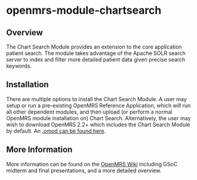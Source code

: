 openmrs-module-chartsearch
==========================

## Overview

The Chart Search Module provides an extension to the core application patient search. 
The module takes advantage of the Apache SOLR search server to index and filter more 
detailed patient data given precise search keywords.

## Installation

There are multiple options to install the Chart Search Module. A user may setup or run a 
pre-existing OpenMRS Reference Application, which will run all other dependent modules, 
and then upload (or perform a normal OpenMRS module installation on) Chart Search. Alternatively,
the user may wish to download OpenMRS 2.2+ which includes the Chart Search Module by default. 
An [.omod can be found here](https://modules.openmrs.org/#/show/164/chart-search-module). 

## More Information

More information can be found on the [OpenMRS Wiki](https://wiki.openmrs.org/display/docs/Chart+Search+Module) 
including GSoC midterm and final presentations, and a more detailed overview. 